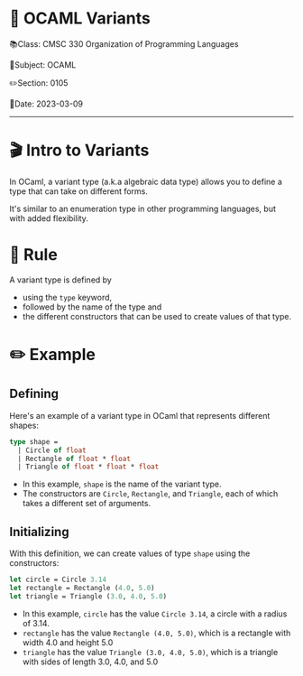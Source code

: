 # 🐫 OCAML Variants

📚Class: CMSC 330 Organization of Programming Languages 

📓Subject: OCAML 

✏️Section: 0105 

📅Date: 2023-03-09


---

# 🎬 Intro to Variants
In OCaml, a variant type (a.k.a algebraic data type) allows you to define a type that can take on different forms. 

It's similar to an enumeration type in other programming languages, but with added flexibility. 

# 📏 Rule
A variant type is defined by 
- using the `type` keyword, 
- followed by the name of the type and 
- the different constructors that can be used to create values of that type.

# ✏️ Example
## Defining
Here's an example of a variant type in OCaml that represents different shapes:
```ocaml
type shape =
  | Circle of float
  | Rectangle of float * float
  | Triangle of float * float * float
```
- In this example, `shape` is the name of the variant type. 
- The constructors are `Circle`, `Rectangle`, and `Triangle`, each of which takes a different set of arguments.

## Initializing
With this definition, we can create values of type `shape` using the constructors:
```ocaml
let circle = Circle 3.14
let rectangle = Rectangle (4.0, 5.0)
let triangle = Triangle (3.0, 4.0, 5.0)
```

- In this example, `circle` has the value `Circle 3.14`, a circle with a radius of 3.14.
- `rectangle` has the value `Rectangle (4.0, 5.0)`, which is a rectangle with width 4.0 and height 5.0
- `triangle` has the value `Triangle (3.0, 4.0, 5.0)`, which is a triangle with sides of length 3.0, 4.0, and 5.0